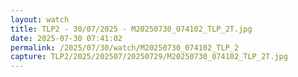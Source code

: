 ```yaml
---
layout: watch
title: TLP2 - 30/07/2025 - M20250730_074102_TLP_2T.jpg
date: 2025-07-30 07:41:02
permalink: /2025/07/30/watch/M20250730_074102_TLP_2
capture: TLP2/2025/202507/20250729/M20250730_074102_TLP_2T.jpg
---
```

